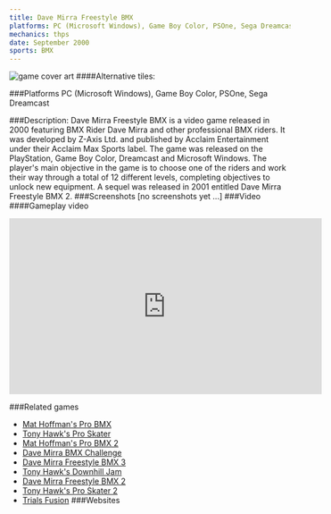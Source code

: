 ```yaml
---
title: Dave Mirra Freestyle BMX
platforms: PC (Microsoft Windows), Game Boy Color, PSOne, Sega Dreamcast
mechanics: thps
date: September 2000
sports: BMX
---
```

![game cover art](//images.igdb.com/igdb/image/upload/t_cover_big/cunj7d2auluednhpano4.jpg "Logo Title Text 1")
####Alternative tiles:

###Platforms
PC (Microsoft Windows), Game Boy Color, PSOne, Sega Dreamcast

###Description:
Dave Mirra Freestyle BMX is a video game released in 2000 featuring BMX Rider Dave Mirra and other professional BMX riders. It was developed by Z-Axis Ltd. and published by Acclaim Entertainment under their Acclaim Max Sports label. The game was released on the PlayStation, Game Boy Color, Dreamcast and Microsoft Windows. The player's main objective in the game is to choose one of the riders and work their way through a total of 12 different levels, completing objectives to unlock new equipment. A sequel was released in 2001 entitled Dave Mirra Freestyle BMX 2.
###Screenshots
[no screenshots yet ...]
###Video
####Gameplay video

<iframe width="560" height="315" src="https://www.youtube.com/embed/n5QiSEFseOg" frameborder="0" allowfullscreen></iframe>

###Related games
* [Mat Hoffman's Pro BMX](/games/mat-hoffman-s-pro-bmx-3994/)
* [Tony Hawk's Pro Skater](/games/tony-hawk-s-pro-skater-6692/)
* [Mat Hoffman's Pro BMX 2](/games/mat-hoffman-s-pro-bmx-2-3993/)
* [Dave Mirra BMX Challenge](/games/dave-mirra-bmx-challenge-4794/)
* [Dave Mirra Freestyle BMX 3](/games/dave-mirra-freestyle-bmx-3-6368/)
* [Tony Hawk's Downhill Jam](/games/tony-hawk-s-downhill-jam-5231/)
* [Dave Mirra Freestyle BMX 2](/games/dave-mirra-freestyle-bmx-2-3871/)
* [Tony Hawk's Pro Skater 2](/games/tony-hawk-s-pro-skater-2-913/)
* [Trials Fusion](/games/trials-fusion-3191/)
###Websites

